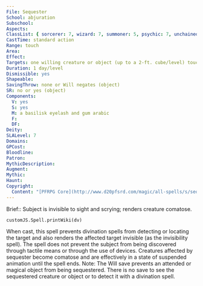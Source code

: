 ```yaml
---
File: Sequester
School: abjuration
Subschool: 
Aspects: 
ClassList: { sorcerer: 7, wizard: 7, summoner: 5, psychic: 7, unchained summoner: 6 }
CastTime: standard action
Range: touch
Area: 
Effect: 
Targets: one willing creature or object (up to a 2-ft. cube/level) touched
Duration: 1 day/level
Dismissible: yes
Shapeable: 
SavingThrow: none or Will negates (object)
SR: no or yes (object)
Components:
  V: yes
  S: yes
  M: a basilisk eyelash and gum arabic
  F: 
  DF: 
Deity: 
SLALevel: 7
Domains: 
GPCost: 
Bloodline: 
Patron: 
MythicDescription: 
Augment: 
Mythic: 
Haunt: 
Copyright:
  Content: "[PFRPG Core](http://www.d20pfsrd.com/magic/all-spells/s/sequester)"
---
```

Brief:: Subject is invisible to sight and scrying; renders creature comatose.

```dataviewjs
customJS.Spell.printWiki(dv)
```

When cast, this spell prevents divination spells from detecting or locating the target and also renders the affected target invisible (as the invisibility spell). The spell does not prevent the subject from being discovered through tactile means or through the use of devices. Creatures affected by sequester become comatose and are effectively in a state of suspended animation until the spell ends.  Note: The Will save prevents an attended or magical object from being sequestered. There is no save to see the sequestered creature or object or to detect it with a divination spell.
